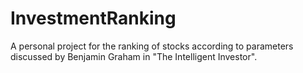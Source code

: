 # InvestmentRanking
A personal project for the ranking of stocks according to parameters discussed by Benjamin Graham in "The Intelligent Investor".

